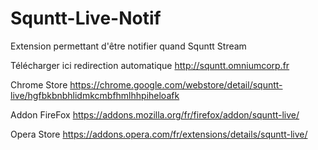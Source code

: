 # Squntt-Live-Notif
Extension permettant d'être notifier quand Squntt Stream

Télécharger ici redirection automatique http://squntt.omniumcorp.fr

Chrome Store https://chrome.google.com/webstore/detail/squntt-live/hgfbkbnbhlidmkcmbfhmlhhpiheloafk

Addon FireFox https://addons.mozilla.org/fr/firefox/addon/squntt-live/

Opera Store https://addons.opera.com/fr/extensions/details/squntt-live/
